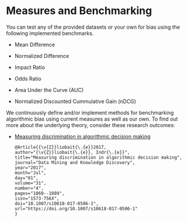# Measures and Benchmarking




You can test any of the provided datasets or your own for bias using the following implemented benchmarks.

- Mean Difference

- Normalized Difference

- Impact Ratio

- Odds Ratio

- Area Under the Curve (AUC)

- Normalized Discounted Cummulative Gain (nDCG)



We continuously define and/or implement methods for benchmarking algorithmic bias using current measures as well as our own.
To find out more about the underlying theory, consider these research outcomes:

- [Measuring discrimination in algorithmic decision making
](https://link.springer.com/article/10.1007%2Fs10618-017-0506-1)

  ```
  @Article{{\v{Z}}liobait{\.{e}}2017,
  author="{\v{Z}}liobait{\.{e}}, Indr{\.{e}}",
  title="Measuring discrimination in algorithmic decision making",
  journal="Data Mining and Knowledge Discovery",
  year="2017",
  month="Jul",
  day="01",
  volume="31",
  number="4",
  pages="1060--1089",
  issn="1573-756X",
  doi="10.1007/s10618-017-0506-1",
  url="https://doi.org/10.1007/s10618-017-0506-1"
  }
  ```